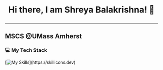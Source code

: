 <h1 align="center"> Hi there, I am Shreya Balakrishna! 👋

---

## MSCS @UMass Amherst  


<!--
**shrxyo/shrxyo** is a ✨ _special_ ✨ repository because its `README.md` (this file) appears on your GitHub profile.

Here are some ideas to get you started:

- 🔭 I’m currently working on ...
- 🌱 I’m currently learning ...
- 👯 I’m looking to collaborate on ...
- 🤔 I’m looking for help with ...
- 💬 Ask me about ...
- 📫 How to reach me: ...
- 😄 Pronouns: ...
- ⚡ Fun fact: ...
-->

### 💻 My Tech Stack  

[![My Skills](https://skillicons.dev/icons?i=py,js,html,css,electron,aws,figma,)](https://skillicons.dev)

